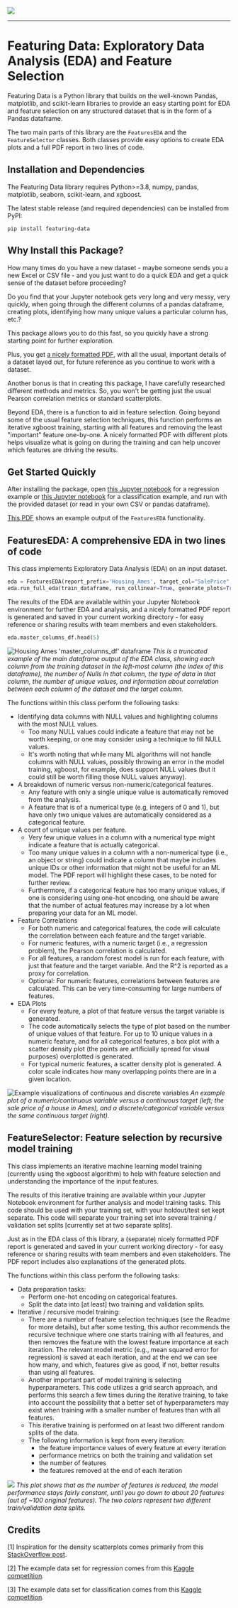 
<img src="https://raw.githubusercontent.com/dancapellupo/featuring-data/main/tmp/featuring-data-logo-md.png"><br>

-------------------------------------------------------------------------------

# Featuring Data: Exploratory Data Analysis (EDA) and Feature Selection

Featuring Data is a Python library that builds on the well-known Pandas,
matplotlib, and scikit-learn libraries to provide an easy starting point for
EDA and feature selection on any structured dataset that is in the form of a
Pandas dataframe.

The two main parts of this library are the `FeaturesEDA` and the
`FeatureSelector` classes. Both classes provide easy options to create EDA
plots and a full PDF report in two lines of code.

## Installation and Dependencies

The Featuring Data library requires Python>=3.8, numpy, pandas, matplotlib,
seaborn, scikit-learn, and xgboost.

The latest stable release (and required dependencies) can be installed from
PyPI:

```
pip install featuring-data
```

## Why Install this Package?

How many times do you have a new dataset - maybe someone sends you a new
Excel or CSV file - and you just want to do a quick EDA and get a quick
sense of the dataset before proceeding?

Do you find that your Jupyter notebook gets very long and very messy, very
quickly, when going through the different columns of a pandas dataframe,
creating plots, identifying how many unique values a particular column has,
etc.?

This package allows you to do this fast, so you quickly have a strong
starting point for further exploration.

Plus, you get
[a nicely formatted PDF](https://github.com/dancapellupo/featuring-data/blob/6efc4b54c65f8a2f38b498a01f569ad25bf2eb23/examples/Housing_Ames_EDA_Report_20240503_164941.pdf),
with all the usual, important details of a dataset layed out, for future
reference as you continue to work with a dataset.

Another bonus is that in creating this package, I have carefully researched
different methods and metrics. So, you won't be getting just the usual
Pearson correlation metrics or standard scatterplots.

Beyond EDA, there is a function to aid in feature selection. Going beyond
some of the usual feature selection techniques, this function performs an
iterative xgboost training, starting with all features and removing the
least "important" feature one-by-one. A nicely formatted PDF with different
plots helps visualize what is going on during the training and can help
uncover which features are driving the results.

## Get Started Quickly

After installing the package, open
[this Jupyter notebook](https://github.com/dancapellupo/featuring-data/blob/6efc4b54c65f8a2f38b498a01f569ad25bf2eb23/examples/featuring_data_regression_example.ipynb)
for a regression example or
[this Jupyter notebook](https://github.com/dancapellupo/featuring-data/blob/6efc4b54c65f8a2f38b498a01f569ad25bf2eb23/examples/featuring_data_classification_example.ipynb)
for a classification example, and run with the provided dataset (or read in
your own CSV or pandas dataframe).

[This PDF](https://github.com/dancapellupo/featuring-data/blob/6efc4b54c65f8a2f38b498a01f569ad25bf2eb23/examples/Housing_Ames_EDA_Report_20240503_164941.pdf)
shows an example output of the `FeaturesEDA` functionality.

## FeaturesEDA: A comprehensive EDA in two lines of code

This class implements Exploratory Data Analysis (EDA) on an input dataset.

```python
eda = FeaturesEDA(report_prefix='Housing_Ames', target_col="SalePrice", cols_to_drop=["Id"])
eda.run_full_eda(train_dataframe, run_collinear=True, generate_plots=True)
```

The results of the EDA are available within your Jupyter Notebook
environment for further EDA and analysis, and a nicely formatted PDF
report is generated and saved in your current working directory - for easy
reference or sharing results with team members and even stakeholders.

```python
eda.master_columns_df.head(5)
```

![Housing Ames 'master_columns_df' dataframe](/tmp/housing_ames_master_columns_df_head5.png)
*This is a truncated example of the main dataframe output of the EDA class,
showing each column from the training dataset in the left-most column (the
index of this dataframe), the number of Nulls in that column, the type of data
in that column, the number of unique values, and information about correlation
between each column of the dataset and the target column.*

The functions within this class perform the following tasks:

- Identifying data columns with NULL values and highlighting columns with
  the most NULL values.
  - Too many NULL values could indicate a feature that may not be worth
    keeping, or one may consider using a technique to fill NULL values.
  - It's worth noting that while many ML algorithms will not handle
    columns with NULL values, possibly throwing an error in the model
    training, xgboost, for example, does support NULL values (but it
    could still be worth filling those NULL values anyway).
- A breakdown of numeric versus non-numeric/categorical features.
  - Any feature with only a single unique value is automatically removed
    from the analysis.
  - A feature that is of a numerical type (e.g, integers of 0 and 1),
    but have only two unique values are automatically considered as a
    categorical feature.
- A count of unique values per feature.
  - Very few unique values in a column with a numerical type might
    indicate a feature that is actually categorical.
  - Too many unique values in a column with a non-numerical type (i.e.,
    an object or string) could indicate a column that maybe includes
    unique IDs or other information that might not be useful for an ML
    model. The PDF report will highlight these cases, to be noted for
    further review.
  - Furthermore, if a categorical feature has too many unique values, if
    one is considering using one-hot encoding, one should be aware that
    the number of actual features may increase by a lot when preparing
    your data for an ML model.
- Feature Correlations
  - For both numeric and categorical features, the code will calculate
    the correlation between each feature and the target variable.
  - For numeric features, with a numeric target (i.e., a regression
    problem), the Pearson correlation is calculated.
  - For all features, a random forest model is run for each feature,
    with just that feature and the target variable. And the R^2 is
    reported as a proxy for correlation.
  - Optional: For numeric features, correlations between features are
    calculated. This can be very time-consuming for large numbers of
    features.
- EDA Plots
  - For every feature, a plot of that feature versus the target variable
    is generated.
  - The code automatically selects the type of plot based on the number
    of unique values of that feature. For up to 10 unique values in a
    numeric feature, and for all categorical features, a box plot with a
    scatter density plot (the points are artificially spread for visual
    purposes) overplotted is generated.
  - For typical numeric features, a scatter density plot is generated. A color
    scale indicates how many overlapping points there are in a given location.

![Example visualizations of continuous and discrete variables](/tmp/housing_ames_example_feature_plots.png)
*An example plot of a numeric/continuous variable versus a continuous target
(left; the sale price of a house in Ames), and a discrete/categorical variable
versus the same continuous target (right).*

## FeatureSelector: Feature selection by recursive model training

This class implements an iterative machine learning model training
(currently using the xgboost algorithm) to help with feature selection and
understanding the importance of the input features.

The results of this iterative training are available within your Jupyter
Notebook environment for further analysis and model training tasks. This
code should be used with your training set, with your holdout/test set
kept separate. This code will separate your training set into several
training / validation set splits [currently set at two separate splits].

Just as in the EDA class of this library, a (separate) nicely formatted
PDF report is generated and saved in your current working directory - for
easy reference or sharing results with team members and even stakeholders.
The PDF report includes also explanations of the generated plots.

The functions within this class perform the following tasks:
- Data preparation tasks:
    - Perform one-hot encoding on categorical features.
    - Split the data into [at least] two training and validation splits.
- Iterative / recursive model training:
    - There are a number of feature selection techniques (see the Readme
        for more details), but after some testing, this author recommends
        the recursive technique where one starts training with all features,
        and then removes the feature with the lowest feature importance at
        each iteration. The relevant model metric (e.g., mean squared error
        for regression) is saved at each iteration, and at the end we can
        see how many, and which, features give as good, if not, better
        results than using all features.
    - Another important part of model training is selecting
        hyperparameters. This code utilizes a grid search approach, and
        performs this search a few times during the iterative training, to
        take into account the possibility that a better set of
        hyperparameters may exist when training with a smaller number of
        features than with all features.
    - This iterative training is performed on at least two different
        random splits of the data.
    - The following information is kept from every iteration:
        - the feature importance values of every feature at every iteration
        - performance metrics on both the training and validation set
        - the number of features
        - the features removed at the end of each iteration

![](/tmp/housing_ames_num_features_vs_MAE.png)
*This plot shows that as the number of features is reduced, the model
performance stays fairly constant, until you go down to about 20 features
(out of ~100 original features). The two colors represent two different
train/validation data splits.*

## Credits

[1] Inspiration for the density scatterplots comes primarily from this
[StackOverflow post](https://stackoverflow.com/a/64105308).

[2] The example data set for regression comes from this
[Kaggle competition](https://www.kaggle.com/competitions/house-prices-advanced-regression-techniques/data).

[3] The example data set for classification comes from this
[Kaggle competition](https://www.kaggle.com/competitions/titanic/data).

